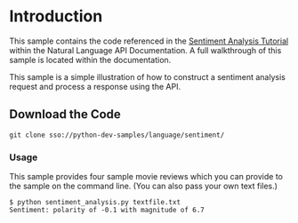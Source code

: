 # Introduction

This sample contains the code referenced in the 
[Sentiment Analysis Tutorial](http://cloud.google.com/natural-language/docs/sentiment-tutorial)
within the Natural Language API Documentation. A full walkthrough of this sample
is located within the documentation.

This sample is a simple illustration of how to construct a sentiment analysis
request and process a response using the API.

## Download the Code

```
git clone sso://python-dev-samples/language/sentiment/
```

### Usage

This sample provides four sample movie reviews which you can
provide to the sample on the command line. (You can also
pass your own text files.)

```
$ python sentiment_analysis.py textfile.txt
Sentiment: polarity of -0.1 with magnitude of 6.7
```

